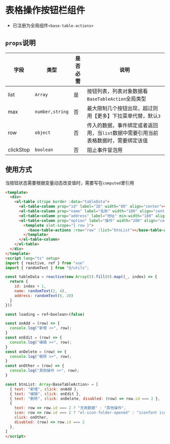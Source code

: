 # 表格操作按钮栏组件

- 已注册为全局组件`<base-table-actions>`

## `props`说明

| 字段 | 类型 | 是否必需 | 说明 |
| --- | --- | --- | --- |
| list | `Array` | 是 | 按钮列表，列表对象数据看`BaseTableAction`全局类型 |
| max | `number,string` | 否 | 最大限制几个按钮出现，超过则用【更多】下拉菜单代替，默认`3` |
| row | `object` | 否 | 传入的数据，事件绑定或者返回用，当`list`数据中需要引用当前表格数据时，需要绑定该值 |
| clickStop | `boolean` | 否 | 阻止事件冒泡用 |

## 使用方式

当按钮状态需要根据变量动态改变值时，需要写在`computed`里引用

```html
<template>
  <div>
    <el-table stripe border :data="tableData">
      <el-table-column prop="id" label="ID" width="80" align="center"></el-table-column>
      <el-table-column prop="name" label="名称" width="180" align="center"></el-table-column>
      <el-table-column prop="address" label="地址" min-width="180" align="center"></el-table-column>
      <el-table-column prop="option" label="操作" width="200" align="center" fixed="right">
        <template slot-scope="{ row }">
          <base-table-actions :row="row" :list="btnList"></base-table-actions>
        </template>
      </el-table-column>
    </el-table>
  </div>
</template>
<script lang="ts" setup>
import { reactive, ref } from "vue"
import { randomText } from "@/utils";

const tableData = reactive(new Array(5).fill(0).map((_, index) => {
  return {
    id: index + 1,
    name: randomText(2, 4),
    address: randomText(6, 20)
  }
}))

const loading = ref<boolean>(false)

const onAdd = (row) => {
  console.log("新增 >>", row);
}
const onEdit = (row) => {
  console.log("编辑 >>", row);
}
const onDelete = (row) => {
  console.log("删除 >>", row);
}
const onOther = (row) => {
  console.log("其他操作 >>", row);
}

const btnList: Array<BaseTableAction> = [
  { text: "新增", click: onAdd },
  { text: "编辑", click: onEdit },
  { text: "删除", click: onDelete, disabled: (row) => row.id === 2 },
  {
    text: row => row.id === 2 ? "无效数据" : "其他操作",
    icon: row => row.id === 2 ? "el-icon-folder-opened" : "iconfont icon-a-lujing1117",
    click: onOther,
    disabled: (row) => row.id === 2
  },
]
</script>
```
